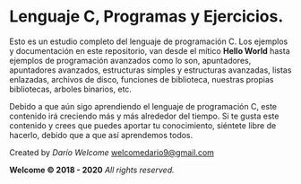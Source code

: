 # Lenguaje C, Programas y Ejercicios.
Esto es un estudio completo del lenguaje de programación C.
Los ejemplos y documentación en este repositorio, van desde el mítico **Hello World**
hasta ejemplos de programación avanzados como lo son, apuntadores, apuntadores avanzados,
estructuras simples y estructuras avanzadas, listas enlazadas, archivos de disco,
funciones de biblioteca, nuestras propias bibliotecas, arboles binarios, etc.

Debido a que aún sigo aprendiendo el lenguaje de programación C, este contenido irá creciendo más
y más alrededor del tiempo. Si te gusta este contenido y crees que puedes aportar tu conocimiento,
siéntete libre de hacerlo, debido que a que así aprendemos todos.

Created by *Darío Welcome* <welcomedario9@gmail.com>

**Welcome © 2018 - 2020** *All rights reserved.*
